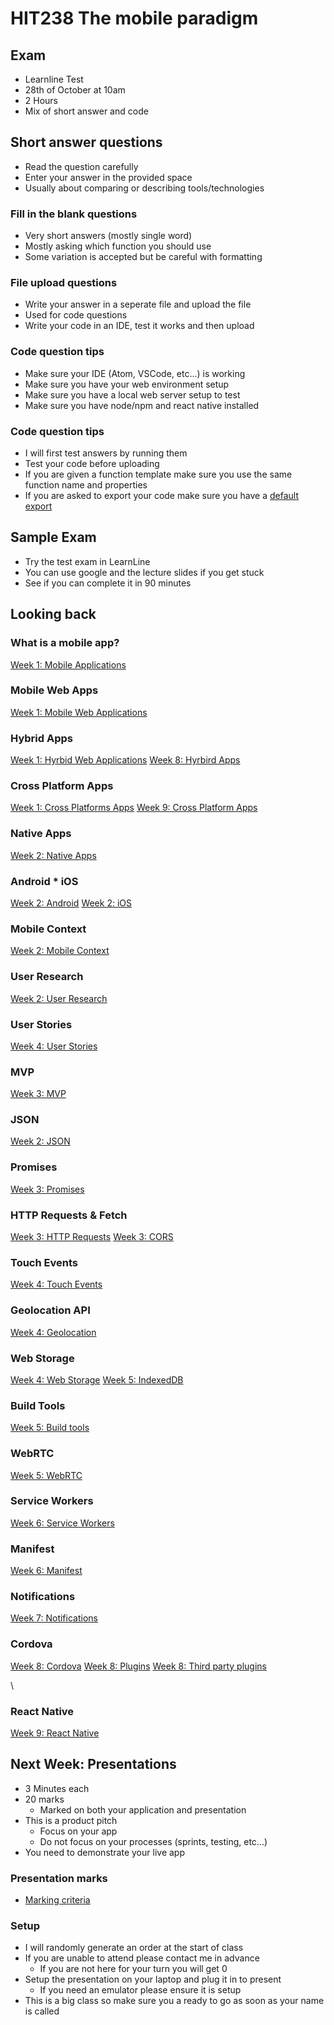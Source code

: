 <!-- .slide: data-background-image="../images/bg-smartphone.jpg" -->
# HIT238 The mobile paradigm



<!-- .slide: data-background-image="../images/bg-smartphone.jpg" -->
## Exam
* Learnline Test
* 28th of October at 10am
* 2 Hours
* Mix of short answer and code



<!-- .slide: data-background-image="../images/bg-smartphone.jpg" -->
## Short answer questions
* Read the question carefully
* Enter your answer in the provided space
* Usually about comparing or describing tools/technologies


<!-- .slide: data-background-image="../images/bg-smartphone.jpg" -->
### Fill in the blank questions
* Very short answers (mostly single word)
* Mostly asking which function you should use
* Some variation is accepted but be careful with formatting


<!-- .slide: data-background-image="../images/bg-smartphone.jpg" -->
### File upload questions
* Write your answer in a seperate file and upload the file
* Used for code questions
* Write your code in an IDE, test it works and then upload


<!-- .slide: data-background-image="../images/bg-smartphone.jpg" -->
### Code question tips
* Make sure your IDE (Atom, VSCode, etc...) is working
* Make sure you have your web environment setup
* Make sure you have a local web server setup to test
* Make sure you have node/npm and react native installed


<!-- .slide: data-background-image="../images/bg-smartphone.jpg" -->
### Code question tips
* I will first test answers by running them
* Test your code before uploading
* If you are given a function template make sure you use the same function name and properties
* If you are asked to export your code make sure you have a [default export](https://cdu-hit238.github.io/slides/week7/#/5/3)


<!-- .slide: data-background-image="../images/bg-smartphone.jpg" -->
## Sample Exam
* Try the test exam in LearnLine
* You can use google and the lecture slides if you get stuck
* See if you can complete it in 90 minutes



<!-- .slide: data-background-image="../images/bg-smartphone.jpg" -->
## Looking back


<!-- .slide: data-background-image="../images/bg-smartphone.jpg" -->
### What is a mobile app?
[Week 1: Mobile Applications](https://cdu-hit238.github.io/slides/week1/#/3)


<!-- .slide: data-background-image="../images/bg-smartphone.jpg" -->
### Mobile Web Apps
[Week 1: Mobile Web Applications](https://cdu-hit238.github.io/slides/week1/#/4)


<!-- .slide: data-background-image="../images/bg-smartphone.jpg" -->
### Hybrid Apps
[Week 1: Hyrbid Web Applications](https://cdu-hit238.github.io/slides/week1/#/5)
[Week 8: Hyrbird Apps](https://cdu-hit238.github.io/slides/week8/#/1)


<!-- .slide: data-background-image="../images/bg-smartphone.jpg" -->
### Cross Platform Apps
[Week 1: Cross Platforms Apps](https://cdu-hit238.github.io/slides/week1/#/6)
[Week 9: Cross Platform Apps](https://cdu-hit238.github.io/slides/week9/#/1)


<!-- .slide: data-background-image="../images/bg-smartphone.jpg" -->
### Native Apps
[Week 2: Native Apps](https://cdu-hit238.github.io/slides/week2/#/3/1)


<!-- .slide: data-background-image="../images/bg-smartphone.jpg" -->
### Android * iOS
[Week 2: Android](https://cdu-hit238.github.io/slides/week2/#/4)
[Week 2: iOS](https://cdu-hit238.github.io/slides/week2/#/4/2)


<!-- .slide: data-background-image="../images/bg-smartphone.jpg" -->
### Mobile Context
[Week 2: Mobile Context](https://cdu-hit238.github.io/slides/week2/#/5)


<!-- .slide: data-background-image="../images/bg-smartphone.jpg" -->
### User Research
[Week 2: User Research](https://cdu-hit238.github.io/slides/week2/#/6)


<!-- .slide: data-background-image="../images/bg-smartphone.jpg" -->
### User Stories
[Week 4: User Stories](https://cdu-hit238.github.io/slides/week4/#/2)


<!-- .slide: data-background-image="../images/bg-smartphone.jpg" -->
### MVP
[Week 3: MVP](https://cdu-hit238.github.io/slides/week3/#/5)


<!-- .slide: data-background-image="../images/bg-smartphone.jpg" -->
### JSON
[Week 2: JSON](https://cdu-hit238.github.io/slides/week2/#/9)


<!-- .slide: data-background-image="../images/bg-smartphone.jpg" -->
### Promises
[Week 3: Promises](https://cdu-hit238.github.io/slides/week3/#/1)


<!-- .slide: data-background-image="../images/bg-smartphone.jpg" -->
### HTTP Requests & Fetch
[Week 3: HTTP Requests](https://cdu-hit238.github.io/slides/week3/#/2)
[Week 3: CORS](https://cdu-hit238.github.io/slides/week3/#/3)


<!-- .slide: data-background-image="../images/bg-smartphone.jpg" -->
### Touch Events
[Week 4: Touch Events](https://cdu-hit238.github.io/slides/week5/#/1)


<!-- .slide: data-background-image="../images/bg-smartphone.jpg" -->
### Geolocation API
[Week 4: Geolocation](https://cdu-hit238.github.io/slides/week4/#/4)


<!-- .slide: data-background-image="../images/bg-smartphone.jpg" -->
### Web Storage
[Week 4: Web Storage](https://cdu-hit238.github.io/slides/week4/#/5)
[Week 5: IndexedDB](https://cdu-hit238.github.io/slides/week5/#/5)


<!-- .slide: data-background-image="../images/bg-smartphone.jpg" -->
### Build Tools
[Week 5: Build tools](https://cdu-hit238.github.io/slides/week5/#/2)


<!-- .slide: data-background-image="../images/bg-smartphone.jpg" -->
### WebRTC
[Week 5: WebRTC](https://cdu-hit238.github.io/slides/week5/#/3)


<!-- .slide: data-background-image="../images/bg-smartphone.jpg" -->
### Service Workers
[Week 6: Service Workers](https://cdu-hit238.github.io/slides/week6/#/3)


<!-- .slide: data-background-image="../images/bg-smartphone.jpg" -->
### Manifest
[Week 6: Manifest](https://cdu-hit238.github.io/slides/week6/#/4)


<!-- .slide: data-background-image="../images/bg-smartphone.jpg" -->
### Notifications
[Week 7: Notifications](https://cdu-hit238.github.io/slides/week7/#/1)


<!-- .slide: data-background-image="../images/bg-smartphone.jpg" -->
### Cordova
[Week 8: Cordova](https://cdu-hit238.github.io/slides/week8/#/2)
[Week 8: Plugins](https://cdu-hit238.github.io/slides/week8/#/5/5)
[Week 8: Third party plugins](https://cdu-hit238.github.io/slides/week8/#/6)


<!-- .slide: data-background-image="../images/bg-smartphone.jpg" -->\
### React Native
[Week 9: React Native](https://cdu-hit238.github.io/slides/week9/#/2)



<!-- .slide: data-background-image="../images/bg-smartphone.jpg" -->
## Next Week: Presentations
* 3 Minutes each
* 20 marks
	* Marked on both your application and presentation
* This is a product pitch
	* Focus on your app
	* Do not focus on your processes (sprints, testing, etc...)
* You need to demonstrate your live app


<!-- .slide: data-background-image="../images/bg-smartphone.jpg" -->
### Presentation marks
* [Marking criteria]( 	
https://online.cdu.edu.au/bbcswebdav/pid-3139661-dt-content-rid-17399245_2/xid-17399245_2)


<!-- .slide: data-background-image="../images/bg-smartphone.jpg" -->
### Setup
* I will randomly generate an order at the start of class
* If you are unable to attend please contact me in advance
	* If you are not here for your turn you will get 0
* Setup the presentation on your laptop and plug it in to present
	* If you need an emulator please ensure it is setup
* This is a big class so make sure you a ready to go as soon as your name is called

